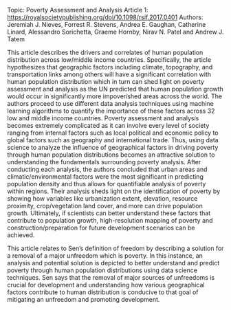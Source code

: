 
Topic: Poverty Assessment and Analysis
Article 1: https://royalsocietypublishing.org/doi/10.1098/rsif.2017.0401
Authors: Jeremiah J. Nieves, Forrest R. Stevens, Andrea E. Gaughan, Catherine Linard, Alessandro Sorichetta, Graeme Hornby, Nirav N. Patel and Andrew J. Tatem
	
This article describes the drivers and correlates of human population distribution across low/middle income countries. Specifically, the article hypothesizes that geographic factors including climate, topography, and transportation links among others will have a significant correlation with human population distribution which in turn can shed light on poverty assessment and analysis as the UN predicted that human population growth would occur in significantly more impoverished areas across the world. The authors proceed to use different data analysis techniques using machine learning algorithms to quantify the importance of these factors across 32 low and middle income countries. Poverty assessment and analysis becomes extremely complicated as it can involve every level of society ranging from internal factors such as local political and economic policy to global factors such as geography and international trade. Thus, using data science to analyze the influence of geographical factors in driving poverty through human population distributions becomes an attractive solution to understanding the fundamentals surrounding poverty analysis. After conducting each analysis, the authors concluded that urban areas and climatic/environmental factors were the most significant in predicting population density and thus allows for quantifiable analysis of poverty within regions. Their analysis sheds light on the identification of poverty by showing how variables like urbanization extent, elevation, resource proximity, crop/vegetation land cover, and more can drive population growth. Ultimately, if scientists can better understand these factors that contribute to population growth, high-resolution mapping of poverty and construction/preparation for future development scenarios can be achieved. 

This article relates to Sen’s definition of freedom by describing a solution for a removal of a major unfreedom which is poverty. In this instance, an analysis and potential solution is depicted to better understand and predict poverty through human population distributions using data science techniques. Sen says that the removal of major sources of unfreedoms is crucial for development and understanding how various geographical factors contribute to human distribution is conducive to that goal of mitigating an unfreedom and promoting development. 



